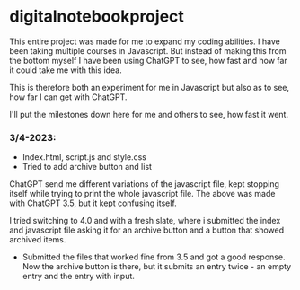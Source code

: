 # digitalnotebookproject

This entire project was made for me to expand my coding abilities. I have been taking multiple courses in Javascript. But instead of making this from the bottom myself I have been using ChatGPT to see, how fast and how far it could take me with this idea.

This is therefore both an experiment for me in Javascript but also as to see, how far I can get with ChatGPT.

I'll put the milestones down here for me and others to see, how fast it went.

### 3/4-2023: 
- Index.html, script.js and style.css
- Tried to add archive button and list

ChatGPT send me different variations of the javascript file, kept stopping itself while trying to print the whole javascript file. The above was made with ChatGPT 3.5, but it kept confusing itself. 

I tried switching to 4.0 and with a fresh slate, where i submitted the index and javascript file asking it for an archive button and a button that showed archived items.

- Submitted the files that worked fine from 3.5 and got a good response. Now the archive button is there, but it submits an entry twice - an empty entry and the entry with input.

